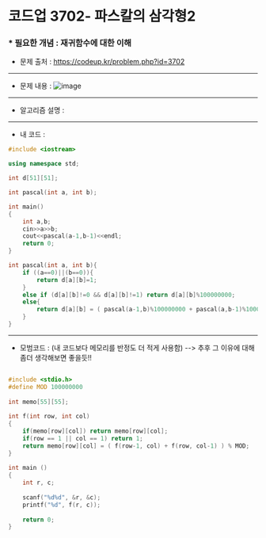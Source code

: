 # 코드업 3702- 파스칼의 삼각형2
### * 필요한 개념 : 재귀함수에 대한 이해 
- 문제 출처 : https://codeup.kr/problem.php?id=3702

---

- 문제 내용 :
![image](https://user-images.githubusercontent.com/33515577/72219558-b49a6e00-358a-11ea-92d0-daa151d86e44.png)

---

- 알고리즘 설명 :


---

- 내 코드 :
```c++
#include <iostream>

using namespace std;

int d[51][51];

int pascal(int a, int b);

int main()
{
    int a,b;
    cin>>a>>b;
    cout<<pascal(a-1,b-1)<<endl;
    return 0;
}

int pascal(int a, int b){
    if ((a==0)||(b==0)){
        return d[a][b]=1;
    }
    else if (d[a][b]!=0 && d[a][b]!=1) return d[a][b]%100000000;
    else{
        return d[a][b] = ( pascal(a-1,b)%100000000 + pascal(a,b-1)%100000000 )%100000000;
    }
}
```

---

- 모범코드 : (내 코드보다 메모리를 반정도 더 적게 사용함) --> 추후 그 이유에 대해 좀더 생각해보면 좋을듯!!
```c++

#include <stdio.h>
#define MOD 100000000
 
int memo[55][55];
 
int f(int row, int col)
{
    if(memo[row][col]) return memo[row][col];
    if(row == 1 || col == 1) return 1;
    return memo[row][col] = ( f(row-1, col) + f(row, col-1) ) % MOD;
}
 
int main ()
{
    int r, c;
     
    scanf("%d%d", &r, &c);
    printf("%d", f(r, c));
     
    return 0;
}


```


